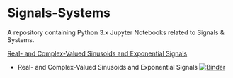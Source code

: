 # Signals-Systems
A repository containing Python 3.x Jupyter Notebooks related to Signals &amp; Systems.

[Real- and Complex-Valued Sinusoids and Exponential Signals](https://mybinder.org/v2/gh/anagnostop/Signals-Systems.git/master?filepath=Real-%20and%20Complex-Valued%20Sinusoids%20and%20Exponential%20Signals.ipynb)

- Real- and Complex-Valued Sinusoids and Exponential Signals [![Binder](http://mybinder.org/badge_logo.svg)](https://mybinder.org/v2/gh/anagnostop/Signals-Systems.git/master?filepath=Real-%20and%20Complex-Valued%20Sinusoids%20and%20Exponential%20Signals.ipynb)
